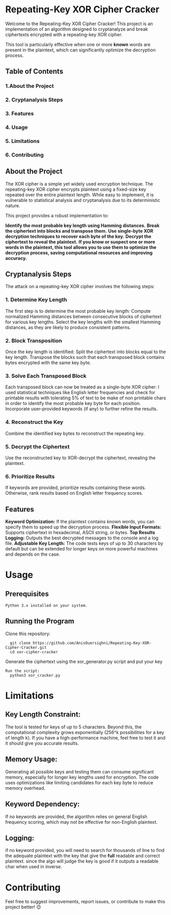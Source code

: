 # Repeating-Key XOR Cipher Cracker

Welcome to the Repeating-Key XOR Cipher Cracker! This project is an implementation of an algorithm designed to cryptanalyze and break ciphertexts encrypted with a repeating-key XOR cipher.

This tool is particularly effective when one or more **known** words are present in the plaintext, which can significantly optimize the decryption process.

## Table of Contents
  ### 1.About the Project
  ### 2. Cryptanalysis Steps
  ### 3. Features
  ### 4. Usage
  ### 5. Limitations
  ### 6. Contributing

## About the Project
The XOR cipher is a simple yet widely used encryption technique. The repeating-key XOR cipher encrypts plaintext using a fixed-size key repeated over the entire plaintext length. While easy to implement, it is vulnerable to statistical analysis and cryptanalysis due to its deterministic nature.

This project provides a robust implementation to:

  **Identify the most probable key length using Hamming distances.** 
  **Break the ciphertext into blocks and transpose them.**
  **Use single-byte XOR decryption techniques to recover each byte of the key.**
  **Decrypt the ciphertext to reveal the plaintext.**
  **If you know or suspect one or more words in the plaintext, this tool allows you to use them to optimize the decryption process, saving computational resources and improving accuracy.**


## Cryptanalysis Steps
The attack on a repeating-key XOR cipher involves the following steps:

  ### 1. Determine Key Length
  The first step is to determine the most probable key length:
    Compute normalized Hamming distances between consecutive blocks of ciphertext for various key lengths.
    Select the key lengths with the smallest Hamming distances, as they are likely to produce consistent patterns.
  
  ### 2. Block Transposition
  Once the key length is identified:
    Split the ciphertext into blocks equal to the key length.
    Transpose the blocks such that each transposed block contains bytes encrypted with the same key byte.
  
  ### 3. Solve Each Transposed Block
  Each transposed block can now be treated as a single-byte XOR cipher:
    I used statistical techniques like English letter frequencies and check for printable results with tolerating 5% of text to be make of non printable chars in order to identify the most probable key byte for each position.
    Incorporate user-provided keywords (if any) to further refine the results.
  
  ### 4. Reconstruct the Key
  Combine the identified key bytes to reconstruct the repeating key.
  
  ### 5. Decrypt the Ciphertext
  Use the reconstructed key to XOR-decrypt the ciphertext, revealing the plaintext.
  
  ### 6. Prioritize Results
  If keywords are provided, prioritize results containing these words.
  Otherwise, rank results based on English letter frequency scores.

## Features
  **Keyword Optimization:** If the plaintext contains known words, you can specify them to speed up the decryption process.
  **Flexible Input Formats:** Supports ciphertext in hexadecimal, ASCII string, or bytes.
  **Top Results Logging:** Outputs the best decrypted messages to the console and a log file.
  **Adjustable Key Length:** The code tests keys of up to 30 characters by default but can be extended for longer keys on more powerful machines and depends on the case.

# Usage

  ## Prerequisites
    Python 3.x installed on your system.
  ## Running the Program
  Clone this repository:
      
      git clone https://github.com/AnisOuersighni/Repeating-Key-XOR-Cipher-Cracker.git
      cd xor-cipher-cracker

  Generate the ciphertext using the xor_generator.py script and put your key
    
    Run the script:
      python3 xor_cracker.py

# Limitations
## Key Length Constraint:
  The tool is tested for keys of up to 5 characters. Beyond this, the computational complexity grows exponentially (256^k possibilities for a key of length k).
  If you have a high-performance machine, feel free to test it and it should give you accurate results.

## Memory Usage:
  Generating all possible keys and testing them can consume significant memory, especially for longer key lengths used for encryption.
  The code uses optimizations like limiting candidates for each key byte to reduce memory overhead.

## Keyword Dependency:
  If no keywords are provided, the algorithm relies on general English frequency scoring, which may not be effective for non-English plaintext.

## Logging:
  if no keyword provided, you will need to search for thousands of line to find the adequate plaintext with the key  that give the **full** readable and correct plaintext. since the algo will judge the key is good if it outputs a readable char when used in inverse.


# Contributing
Feel free to suggest improvements, report issues, or contribute to make this project better! 😊
